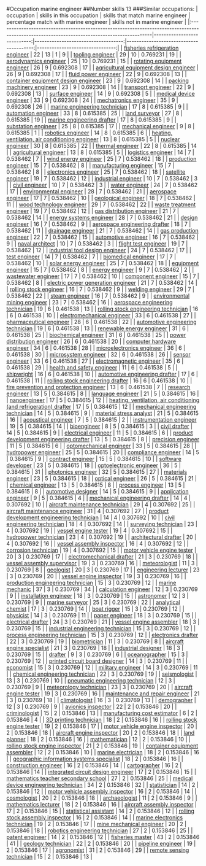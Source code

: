 #Occupation marine engineer
##Number skills 13
###Similar occupations:
| occupation                                                                                                                                  |   skills in this occupation |   skills that match marine engineer |   percentage match with marine engineer |   skills not in marine engineer |
|:--------------------------------------------------------------------------------------------------------------------------------------------|----------------------------:|------------------------------------:|----------------------------------------:|--------------------------------:|
| [fisheries refrigeration engineer](fisheries_refrigeration_engineer.md)                                                                     |                          22 |                                  13 |                                1        |                               9 |
| [tooling engineer](tooling_engineer.md)                                                                                                     |                          29 |                                  10 |                                0.769231 |                              19 |
| [aerodynamics engineer](aerodynamics_engineer.md)                                                                                           |                          25 |                                  10 |                                0.769231 |                              15 |
| [rotating equipment engineer](rotating_equipment_engineer.md)                                                                               |                          26 |                                   9 |                                0.692308 |                              17 |
| [agricultural equipment design engineer](agricultural_equipment_design_engineer.md)                                                         |                          26 |                                   9 |                                0.692308 |                              17 |
| [fluid power engineer](fluid_power_engineer.md)                                                                                             |                          22 |                                   9 |                                0.692308 |                              13 |
| [container equipment design engineer](container_equipment_design_engineer.md)                                                               |                          23 |                                   9 |                                0.692308 |                              14 |
| [packing machinery engineer](packing_machinery_engineer.md)                                                                                 |                          23 |                                   9 |                                0.692308 |                              14 |
| [transport engineer](transport_engineer.md)                                                                                                 |                          22 |                                   9 |                                0.692308 |                              13 |
| [surface engineer](surface_engineer.md)                                                                                                     |                          14 |                                   9 |                                0.692308 |                               5 |
| [medical device engineer](medical_device_engineer.md)                                                                                       |                          33 |                                   9 |                                0.692308 |                              24 |
| [mechatronics engineer](mechatronics_engineer.md)                                                                                           |                          35 |                                   9 |                                0.692308 |                              26 |
| [marine engineering technician](marine_engineering_technician.md)                                                                           |                          17 |                                   8 |                                0.615385 |                               9 |
| [automation engineer](automation_engineer.md)                                                                                               |                          33 |                                   8 |                                0.615385 |                              25 |
| [land surveyor](land_surveyor.md)                                                                                                           |                          27 |                                   8 |                                0.615385 |                              19 |
| [marine engineering drafter](marine_engineering_drafter.md)                                                                                 |                          17 |                                   8 |                                0.615385 |                               9 |
| [substation engineer](substation_engineer.md)                                                                                               |                          25 |                                   8 |                                0.615385 |                              17 |
| [mechanical engineer](mechanical_engineer.md)                                                                                               |                           9 |                                   8 |                                0.615385 |                               1 |
| [robotics engineer](robotics_engineer.md)                                                                                                   |                          14 |                                   8 |                                0.615385 |                               6 |
| [heating, ventilation, air conditioning engineer](heating,_ventilation,_air_conditioning_engineer.md)                                       |                          13 |                                   8 |                                0.615385 |                               5 |
| [nuclear engineer](nuclear_engineer.md)                                                                                                     |                          30 |                                   8 |                                0.615385 |                              22 |
| [thermal engineer](thermal_engineer.md)                                                                                                     |                          22 |                                   8 |                                0.615385 |                              14 |
| [agricultural engineer](agricultural_engineer.md)                                                                                           |                          13 |                                   8 |                                0.615385 |                               5 |
| [logistics engineer](logistics_engineer.md)                                                                                                 |                          14 |                                   7 |                                0.538462 |                               7 |
| [wind energy engineer](wind_energy_engineer.md)                                                                                             |                          25 |                                   7 |                                0.538462 |                              18 |
| [production engineer](production_engineer.md)                                                                                               |                          15 |                                   7 |                                0.538462 |                               8 |
| [manufacturing engineer](manufacturing_engineer.md)                                                                                         |                          15 |                                   7 |                                0.538462 |                               8 |
| [electronics engineer](electronics_engineer.md)                                                                                             |                          25 |                                   7 |                                0.538462 |                              18 |
| [satellite engineer](satellite_engineer.md)                                                                                                 |                          19 |                                   7 |                                0.538462 |                              12 |
| [industrial engineer](industrial_engineer.md)                                                                                               |                          10 |                                   7 |                                0.538462 |                               3 |
| [civil engineer](civil_engineer.md)                                                                                                         |                          10 |                                   7 |                                0.538462 |                               3 |
| [water engineer](water_engineer.md)                                                                                                         |                          24 |                                   7 |                                0.538462 |                              17 |
| [environmental engineer](environmental_engineer.md)                                                                                         |                          28 |                                   7 |                                0.538462 |                              21 |
| [aerospace engineer](aerospace_engineer.md)                                                                                                 |                          17 |                                   7 |                                0.538462 |                              10 |
| [geological engineer](geological_engineer.md)                                                                                               |                          18 |                                   7 |                                0.538462 |                              11 |
| [wood technology engineer](wood_technology_engineer.md)                                                                                     |                          29 |                                   7 |                                0.538462 |                              22 |
| [waste treatment engineer](waste_treatment_engineer.md)                                                                                     |                          19 |                                   7 |                                0.538462 |                              12 |
| [gas distribution engineer](gas_distribution_engineer.md)                                                                                   |                          21 |                                   7 |                                0.538462 |                              14 |
| [energy systems engineer](energy_systems_engineer.md)                                                                                       |                          28 |                                   7 |                                0.538462 |                              21 |
| [design engineer](design_engineer.md)                                                                                                       |                          16 |                                   7 |                                0.538462 |                               9 |
| [aerospace engineering drafter](aerospace_engineering_drafter.md)                                                                           |                          18 |                                   7 |                                0.538462 |                              11 |
| [drainage engineer](drainage_engineer.md)                                                                                                   |                          21 |                                   7 |                                0.538462 |                              14 |
| [gas production engineer](gas_production_engineer.md)                                                                                       |                          22 |                                   7 |                                0.538462 |                              15 |
| [automotive engineer](automotive_engineer.md)                                                                                               |                          16 |                                   7 |                                0.538462 |                               9 |
| [naval architect](naval_architect.md)                                                                                                       |                          10 |                                   7 |                                0.538462 |                               3 |
| [flight test engineer](flight_test_engineer.md)                                                                                             |                          19 |                                   7 |                                0.538462 |                              12 |
| [industrial tool design engineer](industrial_tool_design_engineer.md)                                                                       |                          24 |                                   7 |                                0.538462 |                              17 |
| [test engineer](test_engineer.md)                                                                                                           |                          14 |                                   7 |                                0.538462 |                               7 |
| [biomedical engineer](biomedical_engineer.md)                                                                                               |                          17 |                                   7 |                                0.538462 |                              10 |
| [solar energy engineer](solar_energy_engineer.md)                                                                                           |                          25 |                                   7 |                                0.538462 |                              18 |
| [equipment engineer](equipment_engineer.md)                                                                                                 |                          15 |                                   7 |                                0.538462 |                               8 |
| [energy engineer](energy_engineer.md)                                                                                                       |                           9 |                                   7 |                                0.538462 |                               2 |
| [wastewater engineer](wastewater_engineer.md)                                                                                               |                          17 |                                   7 |                                0.538462 |                              10 |
| [component engineer](component_engineer.md)                                                                                                 |                          15 |                                   7 |                                0.538462 |                               8 |
| [electric power generation engineer](electric_power_generation_engineer.md)                                                                 |                          21 |                                   7 |                                0.538462 |                              14 |
| [rolling stock engineer](rolling_stock_engineer.md)                                                                                         |                          16 |                                   7 |                                0.538462 |                               9 |
| [welding engineer](welding_engineer.md)                                                                                                     |                          29 |                                   7 |                                0.538462 |                              22 |
| [steam engineer](steam_engineer.md)                                                                                                         |                          16 |                                   7 |                                0.538462 |                               9 |
| [environmental mining engineer](environmental_mining_engineer.md)                                                                           |                          23 |                                   7 |                                0.538462 |                              16 |
| [aerospace engineering technician](aerospace_engineering_technician.md)                                                                     |                          19 |                                   6 |                                0.461538 |                              13 |
| [rolling stock engineering technician](rolling_stock_engineering_technician.md)                                                             |                          16 |                                   6 |                                0.461538 |                              10 |
| [electromechanical engineer](electromechanical_engineer.md)                                                                                 |                          33 |                                   6 |                                0.461538 |                              27 |
| [pharmaceutical engineer](pharmaceutical_engineer.md)                                                                                       |                          28 |                                   6 |                                0.461538 |                              22 |
| [automotive engineering technician](automotive_engineering_technician.md)                                                                   |                          19 |                                   6 |                                0.461538 |                              13 |
| [renewable energy engineer](renewable_energy_engineer.md)                                                                                   |                          31 |                                   6 |                                0.461538 |                              25 |
| [biochemical engineer](biochemical_engineer.md)                                                                                             |                          31 |                                   6 |                                0.461538 |                              25 |
| [power distribution engineer](power_distribution_engineer.md)                                                                               |                          26 |                                   6 |                                0.461538 |                              20 |
| [computer hardware engineer](computer_hardware_engineer.md)                                                                                 |                          34 |                                   6 |                                0.461538 |                              28 |
| [microelectronics engineer](microelectronics_engineer.md)                                                                                   |                          36 |                                   6 |                                0.461538 |                              30 |
| [microsystem engineer](microsystem_engineer.md)                                                                                             |                          32 |                                   6 |                                0.461538 |                              26 |
| [sensor engineer](sensor_engineer.md)                                                                                                       |                          33 |                                   6 |                                0.461538 |                              27 |
| [electromagnetic engineer](electromagnetic_engineer.md)                                                                                     |                          35 |                                   6 |                                0.461538 |                              29 |
| [health and safety engineer](health_and_safety_engineer.md)                                                                                 |                          11 |                                   6 |                                0.461538 |                               5 |
| [shipwright](shipwright.md)                                                                                                                 |                          16 |                                   6 |                                0.461538 |                              10 |
| [automotive engineering drafter](automotive_engineering_drafter.md)                                                                         |                          17 |                                   6 |                                0.461538 |                              11 |
| [rolling stock engineering drafter](rolling_stock_engineering_drafter.md)                                                                   |                          16 |                                   6 |                                0.461538 |                              10 |
| [fire prevention and protection engineer](fire_prevention_and_protection_engineer.md)                                                       |                          13 |                                   6 |                                0.461538 |                               7 |
| [research engineer](research_engineer.md)                                                                                                   |                          13 |                                   5 |                                0.384615 |                               8 |
| [language engineer](language_engineer.md)                                                                                                   |                          21 |                                   5 |                                0.384615 |                              16 |
| [nanoengineer](nanoengineer.md)                                                                                                             |                          17 |                                   5 |                                0.384615 |                              12 |
| [heating, ventilation, air conditioning (and refrigeration) drafter](heating,_ventilation,_air_conditioning_(and_refrigeration)_drafter.md) |                          17 |                                   5 |                                0.384615 |                              12 |
| [mechanical engineering technician](mechanical_engineering_technician.md)                                                                   |                          14 |                                   5 |                                0.384615 |                               9 |
| [material stress analyst](material_stress_analyst.md)                                                                                       |                          21 |                                   5 |                                0.384615 |                              16 |
| [acoustical engineer](acoustical_engineer.md)                                                                                               |                           7 |                                   5 |                                0.384615 |                               2 |
| [instrumentation engineer](instrumentation_engineer.md)                                                                                     |                          19 |                                   5 |                                0.384615 |                              14 |
| [bioengineer](bioengineer.md)                                                                                                               |                           8 |                                   5 |                                0.384615 |                               3 |
| [civil drafter](civil_drafter.md)                                                                                                           |                          14 |                                   5 |                                0.384615 |                               9 |
| [electrical engineer](electrical_engineer.md)                                                                                               |                          11 |                                   5 |                                0.384615 |                               6 |
| [product development engineering drafter](product_development_engineering_drafter.md)                                                       |                          13 |                                   5 |                                0.384615 |                               8 |
| [precision engineer](precision_engineer.md)                                                                                                 |                          11 |                                   5 |                                0.384615 |                               6 |
| [optomechanical engineer](optomechanical_engineer.md)                                                                                       |                          33 |                                   5 |                                0.384615 |                              28 |
| [hydropower engineer](hydropower_engineer.md)                                                                                               |                          25 |                                   5 |                                0.384615 |                              20 |
| [compliance engineer](compliance_engineer.md)                                                                                               |                          14 |                                   5 |                                0.384615 |                               9 |
| [contract engineer](contract_engineer.md)                                                                                                   |                          15 |                                   5 |                                0.384615 |                              10 |
| [software developer](software_developer.md)                                                                                                 |                          23 |                                   5 |                                0.384615 |                              18 |
| [optoelectronic engineer](optoelectronic_engineer.md)                                                                                       |                          36 |                                   5 |                                0.384615 |                              31 |
| [photonics engineer](photonics_engineer.md)                                                                                                 |                          32 |                                   5 |                                0.384615 |                              27 |
| [materials engineer](materials_engineer.md)                                                                                                 |                          23 |                                   5 |                                0.384615 |                              18 |
| [optical engineer](optical_engineer.md)                                                                                                     |                          26 |                                   5 |                                0.384615 |                              21 |
| [chemical engineer](chemical_engineer.md)                                                                                                   |                          13 |                                   5 |                                0.384615 |                               8 |
| [process engineer](process_engineer.md)                                                                                                     |                          13 |                                   5 |                                0.384615 |                               8 |
| [automotive designer](automotive_designer.md)                                                                                               |                          14 |                                   5 |                                0.384615 |                               9 |
| [application engineer](application_engineer.md)                                                                                             |                           9 |                                   5 |                                0.384615 |                               4 |
| [mechanical engineering drafter](mechanical_engineering_drafter.md)                                                                         |                          14 |                                   4 |                                0.307692 |                              10 |
| [aircraft maintenance technician](aircraft_maintenance_technician.md)                                                                       |                          29 |                                   4 |                                0.307692 |                              25 |
| [aircraft maintenance engineer](aircraft_maintenance_engineer.md)                                                                           |                          31 |                                   4 |                                0.307692 |                              27 |
| [product development engineering technician](product_development_engineering_technician.md)                                                 |                          14 |                                   4 |                                0.307692 |                              10 |
| [civil engineering technician](civil_engineering_technician.md)                                                                             |                          18 |                                   4 |                                0.307692 |                              14 |
| [surveying technician](surveying_technician.md)                                                                                             |                          23 |                                   4 |                                0.307692 |                              19 |
| [vessel engine tester](vessel_engine_tester.md)                                                                                             |                          19 |                                   4 |                                0.307692 |                              15 |
| [hydropower technician](hydropower_technician.md)                                                                                           |                          23 |                                   4 |                                0.307692 |                              19 |
| [architectural drafter](architectural_drafter.md)                                                                                           |                          20 |                                   4 |                                0.307692 |                              16 |
| [vessel assembly inspector](vessel_assembly_inspector.md)                                                                                   |                          16 |                                   4 |                                0.307692 |                              12 |
| [corrosion technician](corrosion_technician.md)                                                                                             |                          19 |                                   4 |                                0.307692 |                              15 |
| [motor vehicle engine tester](motor_vehicle_engine_tester.md)                                                                               |                          20 |                                   3 |                                0.230769 |                              17 |
| [electromechanical drafter](electromechanical_drafter.md)                                                                                   |                          21 |                                   3 |                                0.230769 |                              18 |
| [vessel assembly supervisor](vessel_assembly_supervisor.md)                                                                                 |                          19 |                                   3 |                                0.230769 |                              16 |
| [meteorologist](meteorologist.md)                                                                                                           |                          11 |                                   3 |                                0.230769 |                               8 |
| [geologist](geologist.md)                                                                                                                   |                          20 |                                   3 |                                0.230769 |                              17 |
| [engineering lecturer](engineering_lecturer.md)                                                                                             |                          23 |                                   3 |                                0.230769 |                              20 |
| [vessel engine inspector](vessel_engine_inspector.md)                                                                                       |                          19 |                                   3 |                                0.230769 |                              16 |
| [production engineering technician](production_engineering_technician.md)                                                                   |                          15 |                                   3 |                                0.230769 |                              12 |
| [marine mechanic](marine_mechanic.md)                                                                                                       |                          37 |                                   3 |                                0.230769 |                              34 |
| [calculation engineer](calculation_engineer.md)                                                                                             |                          12 |                                   3 |                                0.230769 |                               9 |
| [installation engineer](installation_engineer.md)                                                                                           |                          18 |                                   3 |                                0.230769 |                              15 |
| [astronomer](astronomer.md)                                                                                                                 |                          12 |                                   3 |                                0.230769 |                               9 |
| [marine surveyor](marine_surveyor.md)                                                                                                       |                          25 |                                   3 |                                0.230769 |                              22 |
| [analytical chemist](analytical_chemist.md)                                                                                                 |                          17 |                                   3 |                                0.230769 |                              14 |
| [boat rigger](boat_rigger.md)                                                                                                               |                          15 |                                   3 |                                0.230769 |                              12 |
| [physicist](physicist.md)                                                                                                                   |                          14 |                                   3 |                                0.230769 |                              11 |
| [paper engineer](paper_engineer.md)                                                                                                         |                          18 |                                   3 |                                0.230769 |                              15 |
| [electrical drafter](electrical_drafter.md)                                                                                                 |                          24 |                                   3 |                                0.230769 |                              21 |
| [vessel engine assembler](vessel_engine_assembler.md)                                                                                       |                          18 |                                   3 |                                0.230769 |                              15 |
| [industrial engineering technician](industrial_engineering_technician.md)                                                                   |                          15 |                                   3 |                                0.230769 |                              12 |
| [process engineering technician](process_engineering_technician.md)                                                                         |                          15 |                                   3 |                                0.230769 |                              12 |
| [electronics drafter](electronics_drafter.md)                                                                                               |                          22 |                                   3 |                                0.230769 |                              19 |
| [biometrician](biometrician.md)                                                                                                             |                          11 |                                   3 |                                0.230769 |                               8 |
| [aircraft engine specialist](aircraft_engine_specialist.md)                                                                                 |                          21 |                                   3 |                                0.230769 |                              18 |
| [industrial designer](industrial_designer.md)                                                                                               |                          18 |                                   3 |                                0.230769 |                              15 |
| [drafter](drafter.md)                                                                                                                       |                           9 |                                   3 |                                0.230769 |                               6 |
| [oceanographer](oceanographer.md)                                                                                                           |                          15 |                                   3 |                                0.230769 |                              12 |
| [printed circuit board designer](printed_circuit_board_designer.md)                                                                         |                          14 |                                   3 |                                0.230769 |                              11 |
| [economist](economist.md)                                                                                                                   |                          15 |                                   3 |                                0.230769 |                              12 |
| [military engineer](military_engineer.md)                                                                                                   |                          14 |                                   3 |                                0.230769 |                              11 |
| [chemical engineering technician](chemical_engineering_technician.md)                                                                       |                          22 |                                   3 |                                0.230769 |                              19 |
| [seismologist](seismologist.md)                                                                                                             |                          13 |                                   3 |                                0.230769 |                              10 |
| [pneumatic engineering technician](pneumatic_engineering_technician.md)                                                                     |                          12 |                                   3 |                                0.230769 |                               9 |
| [meteorology technician](meteorology_technician.md)                                                                                         |                          23 |                                   3 |                                0.230769 |                              20 |
| [aircraft engine tester](aircraft_engine_tester.md)                                                                                         |                          19 |                                   3 |                                0.230769 |                              16 |
| [maintenance and repair engineer](maintenance_and_repair_engineer.md)                                                                       |                          21 |                                   3 |                                0.230769 |                              18 |
| [climatologist](climatologist.md)                                                                                                           |                          16 |                                   3 |                                0.230769 |                              13 |
| [demographer](demographer.md)                                                                                                               |                          12 |                                   3 |                                0.230769 |                               9 |
| [avionics inspector](avionics_inspector.md)                                                                                                 |                          22 |                                   2 |                                0.153846 |                              20 |
| [criminologist](criminologist.md)                                                                                                           |                          15 |                                   2 |                                0.153846 |                              13 |
| [manufacturing cost estimator](manufacturing_cost_estimator.md)                                                                             |                           6 |                                   2 |                                0.153846 |                               4 |
| [3D printing technician](3D_printing_technician.md)                                                                                         |                          18 |                                   2 |                                0.153846 |                              16 |
| [rolling stock engine tester](rolling_stock_engine_tester.md)                                                                               |                          19 |                                   2 |                                0.153846 |                              17 |
| [motor vehicle engine inspector](motor_vehicle_engine_inspector.md)                                                                         |                          20 |                                   2 |                                0.153846 |                              18 |
| [aircraft engine inspector](aircraft_engine_inspector.md)                                                                                   |                          20 |                                   2 |                                0.153846 |                              18 |
| [land planner](land_planner.md)                                                                                                             |                          18 |                                   2 |                                0.153846 |                              16 |
| [mathematician](mathematician.md)                                                                                                           |                          12 |                                   2 |                                0.153846 |                              10 |
| [rolling stock engine inspector](rolling_stock_engine_inspector.md)                                                                         |                          21 |                                   2 |                                0.153846 |                              19 |
| [container equipment assembler](container_equipment_assembler.md)                                                                           |                          12 |                                   2 |                                0.153846 |                              10 |
| [marine electrician](marine_electrician.md)                                                                                                 |                          18 |                                   2 |                                0.153846 |                              16 |
| [geographic information systems specialist](geographic_information_systems_specialist.md)                                                   |                          18 |                                   2 |                                0.153846 |                              16 |
| [construction engineer](construction_engineer.md)                                                                                           |                          16 |                                   2 |                                0.153846 |                              14 |
| [cartographer](cartographer.md)                                                                                                             |                          16 |                                   2 |                                0.153846 |                              14 |
| [integrated circuit design engineer](integrated_circuit_design_engineer.md)                                                                 |                          17 |                                   2 |                                0.153846 |                              15 |
| [mathematics teacher secondary school](mathematics_teacher_secondary_school.md)                                                             |                          27 |                                   2 |                                0.153846 |                              25 |
| [medical device engineering technician](medical_device_engineering_technician.md)                                                           |                          34 |                                   2 |                                0.153846 |                              32 |
| [statistician](statistician.md)                                                                                                             |                          14 |                                   2 |                                0.153846 |                              12 |
| [motor vehicle assembly inspector](motor_vehicle_assembly_inspector.md)                                                                     |                          16 |                                   2 |                                0.153846 |                              14 |
| [cosmologist](cosmologist.md)                                                                                                               |                          20 |                                   2 |                                0.153846 |                              18 |
| [archaeologist](archaeologist.md)                                                                                                           |                          11 |                                   2 |                                0.153846 |                               9 |
| [mathematics lecturer](mathematics_lecturer.md)                                                                                             |                          18 |                                   2 |                                0.153846 |                              16 |
| [aircraft assembly inspector](aircraft_assembly_inspector.md)                                                                               |                          17 |                                   2 |                                0.153846 |                              15 |
| [statistical assistant](statistical_assistant.md)                                                                                           |                          14 |                                   2 |                                0.153846 |                              12 |
| [rolling stock assembly inspector](rolling_stock_assembly_inspector.md)                                                                     |                          16 |                                   2 |                                0.153846 |                              14 |
| [marine electronics technician](marine_electronics_technician.md)                                                                           |                          19 |                                   2 |                                0.153846 |                              17 |
| [mine mechanical engineer](mine_mechanical_engineer.md)                                                                                     |                          20 |                                   2 |                                0.153846 |                              18 |
| [robotics engineering technician](robotics_engineering_technician.md)                                                                       |                          27 |                                   2 |                                0.153846 |                              25 |
| [patent engineer](patent_engineer.md)                                                                                                       |                          14 |                                   2 |                                0.153846 |                              12 |
| [fisheries master](fisheries_master.md)                                                                                                     |                          43 |                                   2 |                                0.153846 |                              41 |
| [geology technician](geology_technician.md)                                                                                                 |                          22 |                                   2 |                                0.153846 |                              20 |
| [pipeline engineer](pipeline_engineer.md)                                                                                                   |                          19 |                                   2 |                                0.153846 |                              17 |
| [agronomist](agronomist.md)                                                                                                                 |                          31 |                                   2 |                                0.153846 |                              29 |
| [remote sensing technician](remote_sensing_technician.md)                                                                                   |                          15 |                                   2 |                                0.153846 |                              13 |
